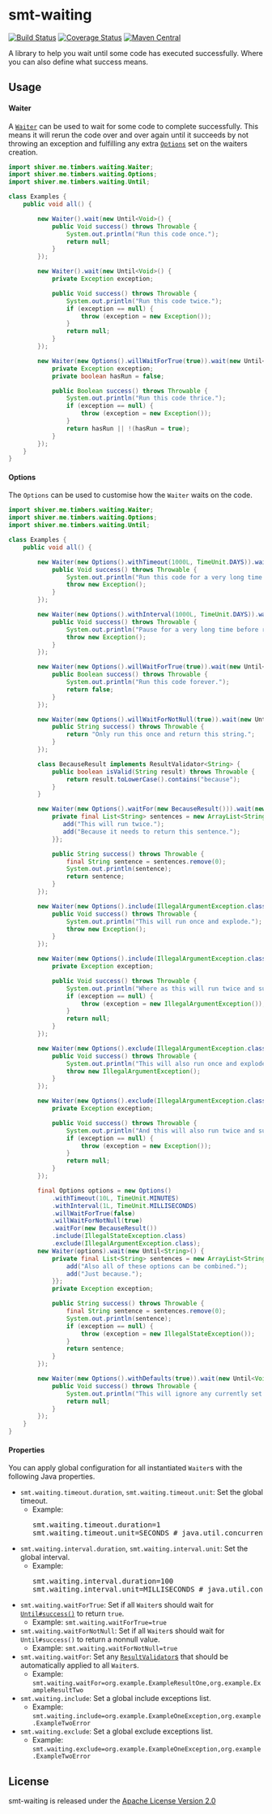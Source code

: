 <!---
Copyright 2015 Karl Bennett

Licensed under the Apache License, Version 2.0 (the "License");
you may not use this file except in compliance with the License.
You may obtain a copy of the License at

    http://www.apache.org/licenses/LICENSE-2.0

Unless required by applicable law or agreed to in writing, software
distributed under the License is distributed on an "AS IS" BASIS,
WITHOUT WARRANTIES OR CONDITIONS OF ANY KIND, either express or implied.
See the License for the specific language governing permissions and
limitations under the License.
-->
smt-waiting
===========
[![Build Status](https://travis-ci.org/shiver-me-timbers/smt-waiting-parent.svg)](https://travis-ci.org/shiver-me-timbers/smt-waiting-parent) [![Coverage Status](https://coveralls.io/repos/shiver-me-timbers/smt-waiting-parent/badge.svg?branch=master&service=github)](https://coveralls.io/github/shiver-me-timbers/smt-waiting-parent?branch=master) [![Maven Central](https://maven-badges.herokuapp.com/maven-central/com.github.shiver-me-timbers/smt-waiting/badge.svg)](https://maven-badges.herokuapp.com/maven-central/com.github.shiver-me-timbers/smt-waiting/)

A library to help you wait until some code has executed successfully. Where you can also define what success means.

## Usage

#### Waiter

A [`Waiter`](src/main/java/shiver/me/timbers/waiting/Waiter.java) can be used to wait for some code to complete
successfully. This means it will rerun the code over and over again until it succeeds by not throwing an exception and
fulfilling any extra [`Options`](src/main/java/shiver/me/timbers/waiting/Options.java) set on the waiters creation.

```java
import shiver.me.timbers.waiting.Waiter;
import shiver.me.timbers.waiting.Options;
import shiver.me.timbers.waiting.Until;

class Examples {
    public void all() {

        new Waiter().wait(new Until<Void>() {
            public Void success() throws Throwable {
                System.out.println("Run this code once.");
                return null;
            }
        });

        new Waiter().wait(new Until<Void>() {
            private Exception exception;

            public Void success() throws Throwable {
                System.out.println("Run this code twice.");
                if (exception == null) {
                    throw (exception = new Exception());
                }
                return null;
            }
        });

        new Waiter(new Options().willWaitForTrue(true)).wait(new Until<Boolean>() {
            private Exception exception;
            private boolean hasRun = false;

            public Boolean success() throws Throwable {
                System.out.println("Run this code thrice.");
                if (exception == null) {
                    throw (exception = new Exception());
                }
                return hasRun || !(hasRun = true);
            }
        });
    }
}
```
#### Options

The `Options` can be used to customise how the `Waiter` waits on the code.

```java
import shiver.me.timbers.waiting.Waiter;
import shiver.me.timbers.waiting.Options;
import shiver.me.timbers.waiting.Until;

class Examples {
    public void all() {

        new Waiter(new Options().withTimeout(1000L, TimeUnit.DAYS)).wait(new Until<Void>() {
            public Void success() throws Throwable {
                System.out.println("Run this code for a very long time.");
                throw new Exception();
            }
        });

        new Waiter(new Options().withInterval(1000L, TimeUnit.DAYS)).wait(new Until<Void>() {
            public Void success() throws Throwable {
                System.out.println("Pause for a very long time before running this code again.");
                throw new Exception();
            }
        });

        new Waiter(new Options().willWaitForTrue(true)).wait(new Until<Boolean>() {
            public Boolean success() throws Throwable {
                System.out.println("Run this code forever.");
                return false;
            }
        });

        new Waiter(new Options().willWaitForNotNull(true)).wait(new Until<String>() {
            public String success() throws Throwable {
                return "Only run this once and return this string.";
            }
        });

        class BecauseResult implements ResultValidator<String> {
            public boolean isValid(String result) throws Throwable {
                return result.toLowerCase().contains("because");
            }
        }

        new Waiter(new Options().waitFor(new BecauseResult())).wait(new Until<String>() {
            private final List<String> sentences = new ArrayList<String>() {{
               add("This will run twice.");
               add("Because it needs to return this sentence.");
            }};

            public String success() throws Throwable {
                final String sentence = sentences.remove(0);
                System.out.println(sentence);
                return sentence;
            }
        });

        new Waiter(new Options().include(IllegalArgumentException.class)).wait(new Until<Void>() {
            public Void success() throws Throwable {
                System.out.println("This will run once and explode.");
                throw new Exception();
            }
        });

        new Waiter(new Options().include(IllegalArgumentException.class)).wait(new Until<Void>() {
            private Exception exception;

            public Void success() throws Throwable {
                System.out.println("Where as this will run twice and succeed.");
                if (exception == null) {
                    throw (exception = new IllegalArgumentException());
                }
                return null;
            }
        });

        new Waiter(new Options().exclude(IllegalArgumentException.class)).wait(new Until<Void>() {
            public Void success() throws Throwable {
                System.out.println("This will also run once and explode.");
                throw new IllegalArgumentException();
            }
        });

        new Waiter(new Options().exclude(IllegalArgumentException.class)).wait(new Until<Void>() {
            private Exception exception;

            public Void success() throws Throwable {
                System.out.println("And this will also run twice and succeed.");
                if (exception == null) {
                    throw (exception = new Exception());
                }
                return null;
            }
        });

        final Options options = new Options()
            .withTimeout(10L, TimeUnit.MINUTES)
            .withInterval(1L, TimeUnit.MILLISECONDS)
            .willWaitForTrue(false)
            .willWaitForNotNull(true)
            .waitFor(new BecauseResult())
            .include(IllegalStateException.class)
            .exclude(IllegalArgumentException.class);
        new Waiter(options).wait(new Until<String>() {
            private final List<String> sentences = new ArrayList<String>() {{
                add("Also all of these options can be combined.");
                add("Just because.");
            }};
            private Exception exception;

            public String success() throws Throwable {
                final String sentence = sentences.remove(0);
                System.out.println(sentence);
                if (exception == null) {
                    throw (exception = new IllegalStateException());
                }
                return sentence;
            }
        });

        new Waiter(new Options().withDefaults(true)).wait(new Until<Void>() {
            public Void success() throws Throwable {
                System.out.println("This will ignore any currently set global properties.");
                return null;
            }
        });
    }
}
```
#### Properties

You can apply global configuration for all instantiated `Waiter`s with the following Java properties.
* `smt.waiting.timeout.duration`, `smt.waiting.timeout.unit`: Set the global timeout.
  * Example:
    <pre>
    smt.waiting.timeout.duration=1
    smt.waiting.timeout.unit=SECONDS # java.util.concurrent.TimeUnit name.
    </pre>
* `smt.waiting.interval.duration`, `smt.waiting.interval.unit`: Set the global interval.
  * Example:
    <pre>
    smt.waiting.interval.duration=100
    smt.waiting.interval.unit=MILLISECONDS # java.util.concurrent.TimeUnit name.
    </pre>
* `smt.waiting.waitForTrue`: Set if all `Waiter`s should wait for
[`Until#success()`](src/main/java/shiver/me/timbers/waiting/Until.java#L30) to return `true`.
  * Example: `smt.waiting.waitForTrue=true`
* `smt.waiting.waitForNotNull`: Set if all `Waiter`s should wait for `Until#success()` to return a nonnull value.
  * Example: `smt.waiting.waitForNotNull=true`
* `smt.waiting.waitFor`: Set any [`ResultValidator`s](src/main/java/shiver/me/timbers/waiting/ResultValidator.java) that
should be automatically applied to all `Waiter`s.
  * Example: `smt.waiting.waitFor=org.example.ExampleResultOne,org.example.ExampleResultTwo`
* `smt.waiting.include`: Set a global include exceptions list.
  * Example: `smt.waiting.include=org.example.ExampleOneException,org.example.ExampleTwoError`
* `smt.waiting.exclude`: Set a global exclude exceptions list.
  * Example: `smt.waiting.exclude=org.example.ExampleOneException,org.example.ExampleTwoError`

## License

smt-waiting is released under the [Apache License Version 2.0](http://www.apache.org/licenses/LICENSE-2.0)
